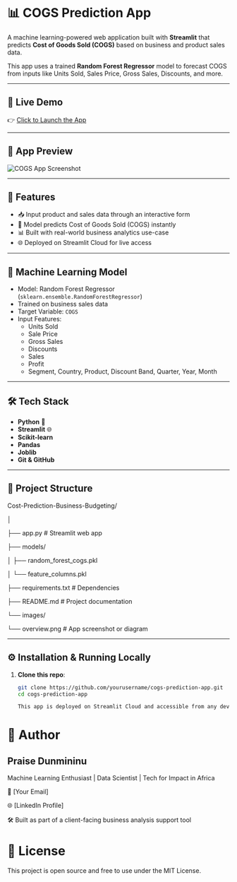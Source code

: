# 📊 COGS Prediction App

A machine learning-powered web application built with **Streamlit** that predicts **Cost of Goods Sold (COGS)** based on business and product sales data.

This app uses a trained **Random Forest Regressor** model to forecast COGS from inputs like Units Sold, Sales Price, Gross Sales, Discounts, and more.

---

## 🚀 Live Demo

👉 [Click to Launch the App](https://your-username-cogs-prediction-app.streamlit.app)

---

## 📸 App Preview

![COGS App Screenshot](images/overview.png)

---

## 🎯 Features

- 📥 Input product and sales data through an interactive form
- 🤖 Model predicts Cost of Goods Sold (COGS) instantly
- 📊 Built with real-world business analytics use-case
- 🌐 Deployed on Streamlit Cloud for live access

---

## 🧠 Machine Learning Model

- Model: Random Forest Regressor (`sklearn.ensemble.RandomForestRegressor`)
- Trained on business sales data
- Target Variable: `COGS`
- Input Features:  
  - Units Sold  
  - Sale Price  
  - Gross Sales  
  - Discounts  
  - Sales  
  - Profit  
  - Segment, Country, Product, Discount Band, Quarter, Year, Month  

---

## 🛠️ Tech Stack

- **Python** 🐍
- **Streamlit** 🌐
- **Scikit-learn**
- **Pandas**
- **Joblib**
- **Git & GitHub**

---

## 📁 Project Structure

Cost-Prediction-Business-Budgeting/

│

├── app.py # Streamlit web app

├── models/

│ ├── random_forest_cogs.pkl

│ └── feature_columns.pkl

├── requirements.txt # Dependencies

├── README.md # Project documentation

└── images/

└── overview.png # App screenshot or diagram


---

## ⚙️ Installation & Running Locally

1. **Clone this repo**:
   ```bash
   git clone https://github.com/yourusername/cogs-prediction-app.git
   cd cogs-prediction-app

   This app is deployed on Streamlit Cloud and accessible from any device with internet access.

# 👤 Author

## Praise Dunmininu

Machine Learning Enthusiast | Data Scientist | Tech for Impact in Africa

📧 [Your Email]

🌐 [LinkedIn Profile]

🛠️ Built as part of a client-facing business analysis support tool

# 🤝 License

This project is open source and free to use under the MIT License.


